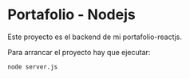# Portafolio - Nodejs  
  
Este proyecto es el backend de mi portafolio-reactjs.  
  
Para arrancar el proyecto hay que ejecutar:  
```  
node server.js  
```  

